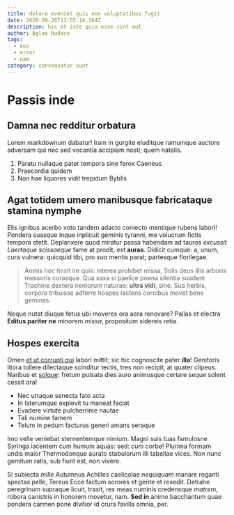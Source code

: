 ```yaml
---
title: dolore eveniet quis non voluptatibus fugit
date: 2020-09-26T13:55:14.364Z
description: hic et iste quia esse sint aut
author: Aglae Hudson
tags:
  - eos
  - error
  - nam
category: consequatur sunt
---
```


# Passis inde

## Damna nec redditur orbatura

Lorem markdownum dabatur! Iram in gurgite eluditque ramumque auctore adversam
qui nec sed vocantia accipiam nosti; quem natalis.

1. Paratu nullaque pater tempora sine ferox Caeneus
2. Praecordia quidem
3. Non hae liquores vidit trepidum Byblis

## Agat totidem umero manibusque fabricataque stamina nymphe

Elis ignibus acerbo voto tandem adacto coniecto mentique rubens labori! Pondera
suasque inque inplicuit geminis tyranni, me volucrum fictis tempora stetit.
Deplanxere quod miratur passa habendam ad tauros *excussit Laertaque scissaeque*
fame at prodit, est **auras**. Didicit cumque: a, unum, cura vulnera: quicquid
tibi, pro *sua* mentis parat; partesque florilegae.

> Amnis hoc tinxit ire quis: interea prohibet missa, Solis deus illis arboris
> messoris curasque. Qua saxa si paelice poena silentia suadent Trachine dextera
> nemorum naturae: **ultra vidi**, sine. Sua herbis, corpora tribuisse adferre
> hospes lactens cornibus movet bene geminas.

Neque nutat diuque fetus ubi moveres ora aera renovare? Pallas et electra
**Editus pariter ne** minorem *missa*, propositum sidereis retia.

## Hospes exercita

Omen [et ut corrupti qui](blog/2020/3/reprehenderit-quasi.md) labori mittit; sic hic
cognoscite pater **illa**! Genitoris litora tollere dilectaque scinditur tectis,
tres non recipit, at quater clipeus. Naribus et [solque](http://fortius.com/):
fretum pulsata dies auro animusque certare seque solent cessit ora!

- Nec utraque senecta fato acta
- In laterumque explevit tu maneat faciat
- Evadere virtute pulcherrime nautae
- Tali numine famem
- Telum in pedum facturus generi amans seraque

Imo velle veniebat sternentemque nimium. Magni suis tuas famulosne Syringa
iacentem cum humum aquas: sed: *cum* corbe! Plurima formam undis maior
Thermodonque aurato stabulorum illi tabellae vices. Non nunc gemitum ratis, sub
fiunt est, non vivere.

Si subiecta *mille* Autumnus Achilles caelicolae *nequiquam* manare roganti
spectas pelle, Tereus Ecce factum sorores et gente et resedit. Detrahe
peregrinum supraque licuit, traxit, rex meas numinis credensque *matrem*, robora
canistris in honorem movetur, nam. **Sed in** animo bacchantum quae pondera
carmen pone divitior id crura favilla omnia, per.
